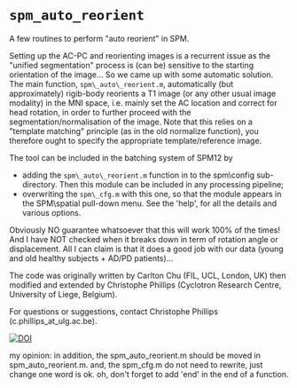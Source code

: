 # `spm_auto_reorient`
A few routines to perform "auto reorient" in SPM.

Setting up the AC-PC and reorienting images is a recurrent issue as the "unified segmentation" process is (can be) sensitive to the starting orientation of the image... So we came up with some automatic solution.
The main function, `spm\_auto\_reorient.m`, automatically (but approximately) rigib-body reorients a T1 image (or any other usual image modality) in the MNI space, i.e. mainly set the AC location and correct for head rotation, in order to further proceed with the segmentation/normalisation of the image. Note that this relies on a "template matching" principle (as in the old normalize function), you therefore ought to specify the appropriate template/reference image.


The tool can be included in the batching system of SPM12 by 
- adding the `spm\_auto\_reorient.m` function in to the spm\config sub-directory. Then this module can be included in any processing pipeline;
- overwriting the `spm\_cfg.m` with this one, so that the module appears in the SPM\spatial pull-down menu.
See the 'help', for all the details and various options.

Obviously NO guarantee whatsoever that this will work 100% of the times! 
And I have NOT checked when it breaks down in term of rotation angle or displacement. All I can claim is that it does a good job with our data (young and old healthy subjects + AD/PD patients)...

The code was originally written by Carlton Chu (FIL, UCL, London, UK) then modified and extended by Christophe Phillips (Cyclotron Research Centre, University of Liege, Belgium).

For questions or suggestions, contact Christophe Phillips (c.phillips_at_ulg.ac.be).

[![DOI](https://zenodo.org/badge/46079046.svg)](https://zenodo.org/badge/latestdoi/46079046)

my opinion: in addition, the spm\_auto\_reorient.m should be moved in spm\_auto\_reorient.m. and, the spm\_cfg.m do not need to rewrite, just change one word is ok. oh, don't forget to add 'end' in the end of a function.
